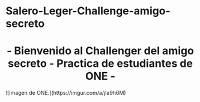 # Salero-Leger-Challenge-amigo-secreto
<h1 align="center">  - Bienvenido al Challenger del amigo secreto - Practica de estudiantes de ONE - </h1>
![Imagen de ONE.](https://imgur.com/a/jIa9h6M)
